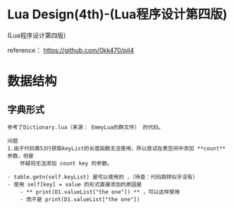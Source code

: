 # Lua Design(4th)-(Lua程序设计第四版)
 (Lua程序设计第四版)

reference：
https://github.com/0kk470/pil4

# 数据结构

## 字典形式
	参考了Dictionary.lua（来源： EmmyLua的群文件） 的代码。
	
	问题
	1.由于代码第53行获取keyList的长度函数无法使用，所以尝试在表空间中添加 **count** 参数，但是
		怀疑将无法添加 count key 的参数。
	
	- table.getn(self.keyList) 是可以使用的 ，（待查：代码跳转似乎没有）
	- 使用 self[key] = value 的形式直接添加的原因是
		- ** print(D1.valueList["the one"]) ** ，可以这样使用
		- 而不是 print(D1.valueList["the one"])